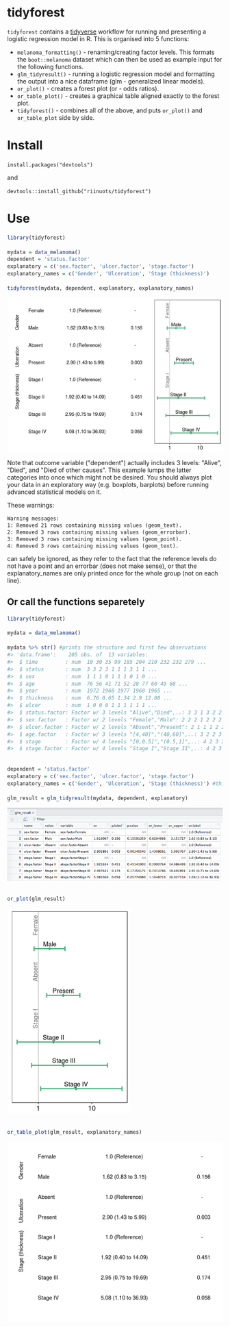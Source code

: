 
<!-- README.md is generated from README.Rmd. Please edit that file -->
tidyforest
==========

`tidyforest` contains a [tidyverse](http://tidyverse.org/) workflow for running and presenting a logistic regression model in R. This is organised into 5 functions:

-   `melanoma_formatting()` - renaming/creating factor levels. This formats the `boot::melanoma` dataset which can then be used as example input for the following functions.
-   `glm_tidyresult()` - running a logistic regression model and formatting the output into a nice dataframe (glm - generalized linear models).
-   `or_plot()` - creates a forest plot (or - odds ratios).
-   `or_table_plot()` - creates a graphical table aligned exactly to the forest plot.
-   `tidyforest()` - combines all of the above, and puts `or_plot()` and `or_table_plot` side by side.

Install
=======

`install.packages("devtools")`

and

`devtools::install_github("riinuots/tidyforest")`

Use
===

``` r
library(tidyforest)

mydata = data_melanoma()
dependent = 'status.factor' 
explanatory = c('sex.factor', 'ulcer.factor', 'stage.factor')
explanatory_names = c('Gender', 'Ulceration', 'Stage (thickness)')

tidyforest(mydata, dependent, explanatory, explanatory_names)
```

![](README-final_output-1.png)

Note that outcome variable ("dependent") actually includes 3 levels: "Alive", "Died", and "Died of other causes". This example lumps the latter categories into once which might not be desired. You should always plot your data in an exploratory way (e.g. boxplots, barplots) before running advanced statistical models on it.

These warnings:

    Warning messages:
    1: Removed 21 rows containing missing values (geom_text). 
    2: Removed 3 rows containing missing values (geom_errorbar). 
    3: Removed 3 rows containing missing values (geom_point). 
    4: Removed 3 rows containing missing values (geom_text). 

can safely be ignored, as they refer to the fact that the reference levels do not have a point and an errorbar (does not make sense), or that the explanatory\_names are only printed once for the whole group (not on each line).

Or call the functions separetely
--------------------------------

``` r
library(tidyforest)

mydata = data_melanoma()

mydata %>% str() #prints the structure and first few observations
#> 'data.frame':    205 obs. of  13 variables:
#>  $ time         : num  10 30 35 99 185 204 210 232 232 279 ...
#>  $ status       : num  3 3 2 3 1 1 1 3 1 1 ...
#>  $ sex          : num  1 1 1 0 1 1 1 0 1 0 ...
#>  $ age          : num  76 56 41 71 52 28 77 60 49 68 ...
#>  $ year         : num  1972 1968 1977 1968 1965 ...
#>  $ thickness    : num  6.76 0.65 1.34 2.9 12.08 ...
#>  $ ulcer        : num  1 0 0 0 1 1 1 1 1 1 ...
#>  $ status.factor: Factor w/ 3 levels "Alive","Died",..: 3 3 1 3 2 2 2 3 2 2 ...
#>  $ sex.factor   : Factor w/ 2 levels "Female","Male": 2 2 2 1 2 2 2 1 2 1 ...
#>  $ ulcer.factor : Factor w/ 2 levels "Absent","Present": 2 1 1 1 2 2 2 2 2 2 ...
#>  $ age.factor   : Factor w/ 3 levels "[4,40]","(40,60]",..: 3 2 2 3 2 1 3 2 2 3 ...
#>  $ stage        : Factor w/ 4 levels "[0,0.5]","(0.5,1]",..: 4 2 3 3 4 4 4 3 4 4 ...
#>  $ stage.factor : Factor w/ 4 levels "Stage I","Stage II",..: 4 2 3 3 4 4 4 3 4 4 ...
```

``` r

dependent = 'status.factor'
explanatory = c('sex.factor', 'ulcer.factor', 'stage.factor')
explanatory_names = c('Gender', 'Ulceration', 'Stage (thickness)') #this is optional
   
glm_result = glm_tidyresult(mydata, dependent, explanatory)
```

![](glm_result.png)

``` r

or_plot(glm_result)
```

![](README-forest_plot-1.png)

``` r

or_table_plot(glm_result, explanatory_names)
```

![](README-or_table-1.png)
